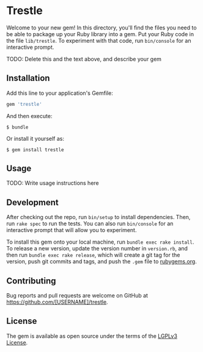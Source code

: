 # Trestle

Welcome to your new gem! In this directory, you'll find the files you need to be able to package up your Ruby library into a gem. Put your Ruby code in the file `lib/trestle`. To experiment with that code, run `bin/console` for an interactive prompt.

TODO: Delete this and the text above, and describe your gem

## Installation

Add this line to your application's Gemfile:

```ruby
gem 'trestle'
```

And then execute:

    $ bundle

Or install it yourself as:

    $ gem install trestle

## Usage

TODO: Write usage instructions here

## Development

After checking out the repo, run `bin/setup` to install dependencies. Then, run `rake spec` to run the tests. You can also run `bin/console` for an interactive prompt that will allow you to experiment.

To install this gem onto your local machine, run `bundle exec rake install`. To release a new version, update the version number in `version.rb`, and then run `bundle exec rake release`, which will create a git tag for the version, push git commits and tags, and push the `.gem` file to [rubygems.org](https://rubygems.org).

## Contributing

Bug reports and pull requests are welcome on GitHub at https://github.com/[USERNAME]/trestle.


## License

The gem is available as open source under the terms of the [LGPLv3 License](https://opensource.org/licenses/LGPL-3.0).
